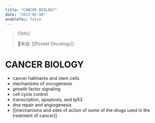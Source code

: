 ```yaml
---
title: "CANCER BIOLOGY"
date: "2023-02-08"
enableToc: false
---
```


> [!info]
>
> 🌱來自: [[Pocket Oncology]]

# CANCER BIOLOGY
* cancer hallmarks and stem cells
* mechanisms of oncogenesis
* growth factor signaling
* cell cycle control
* transcription, apoptosis, and tp53
* dna repair and angiogenesis
* [[mechanisms and sites of action of some of the drugs used in the treatment of cancer]]
